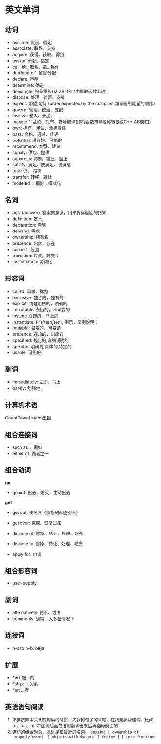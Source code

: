 # 英文单词

## 动词

* assume: 假设、假定
* associate: 联系、支持
* acquire: 获得、获取、得到 
* assign: 分配、指定
* call: 给...取名，把...称作 
* deallocate： 解除分配
* declare: 声明
* determine: 确定
* demangle: 符号重组(从 ABI 接口中提取函数名称)
* dispose: 处理、处置、安排
* expect: 期望,期待 (order expected by the compiler, 编译器所期望的顺序)
* govern: 管理、统治、支配
* involve: 卷入、参加、
* mangle： 乱砍、轧布、符号编译(即将函数符号名称转换成C++ ABI接口)
* own: 拥有、承认、承担责任
* pass: 合格、通过、传递
* potential: 潜在的、可能的
* recommend: 推荐、建议
* supply: 供应、提供
* suppress: 抑制，镇压，阻止
* satisfy: 满足、使满足、使满意
* toss: 仍、 投掷
* transfer: 转移、转让
* modeled： 模仿；模式化


## 名词
* ans: (answer), 答案的意思，用来保存返回的结果
* definition: 定义
* declaration: 声明
* demand: 需求
* ownership: 所有权
* presence: 出席，存在
* scope： 范围
* transition: 过渡，转变；
* instantiation: 实例化


## 形容词
* called: 叫做、称为
* exclusive: 独占的，独有的 
* explicit: 清楚明白的，明确的
* immutable: 永恒的，不可变的 
* instant: 立即的、马上的
* instantiate: (ins'tænʃɪeɪt), 例示，举例说明；
* mutable: 易变的、可变的
* presence: 在场的，出席的
* specified: 规定的,详细说明的
* specific: 明确的,具体的,特定的
* usable: 可用的

## 副词
* immediately: 立即，马上
* barely: 勉强地


## 计算机术语
CountDownLatch: [闭锁](code/3rdlibs/muduo/countdownlatch.md)

## 组合连接词
* such as： 例如
* either of: 两者之一

## 组合动词

**go**

* go out: 出去、熄灭，主动出去


**get**

* get out: 使离开（愤怒的驱逐别人）
* get over: 克服、恢复过来

* dispose of: 除掉、转让、处理、吃光
* dispose to: 除掉、转让、处理、吃光

* apply for: 申请

## 组合形容词
* user-supply


## 副词
* alternatively: 要不、或者
* commonly: 通常、大多数情况下

## 连接词

* n-a to n-b: b的a
  

## 扩展

* *ed: 被...的
* *ship: ...关系
* *er: ...者

## 英语语句阅读
1. 不要按照中文从前到后的习惯，先找到句子的末尾，在找到那些连词，比如 to、for、of, 将连词后面的语句翻译出来后再翻译前面的
2. 连词的组合对象，永远是和最近的名词。
   `passing [ ownership of uniquely-owned  [ objects with dynamic lifetime ] ] into functions`
